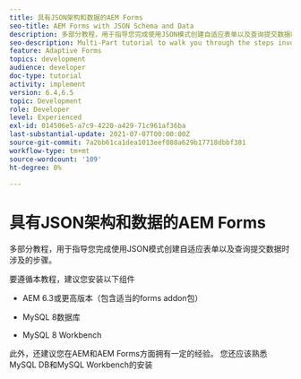 ```yaml
---
title: 具有JSON架构和数据的AEM Forms
seo-title: AEM Forms with JSON Schema and Data
description: 多部分教程，用于指导您完成使用JSON模式创建自适应表单以及查询提交数据时涉及的步骤。
seo-description: Multi-Part tutorial to walk you through the steps involved in creating Adaptive Form with JSON schema and querying the submitted data.
feature: Adaptive Forms
topics: development
audience: developer
doc-type: tutorial
activity: implement
version: 6.4,6.5
topic: Development
role: Developer
level: Experienced
exl-id: 014506e5-a7c9-4220-a429-71c961af36ba
last-substantial-update: 2021-07-07T00:00:00Z
source-git-commit: 7a2bb61ca1dea1013eef088a629b17718dbbf381
workflow-type: tm+mt
source-wordcount: '109'
ht-degree: 0%

---
```


# 具有JSON架构和数据的AEM Forms

多部分教程，用于指导您完成使用JSON模式创建自适应表单以及查询提交数据时涉及的步骤。

要遵循本教程，建议您安装以下组件

* AEM 6.3或更高版本（包含适当的forms addon包）

* MySQL 8数据库

* MySQL 8 Workbench

此外，还建议您在AEM和AEM Forms方面拥有一定的经验。 您还应该熟悉MySQL DB和MySQL Workbench的安装
